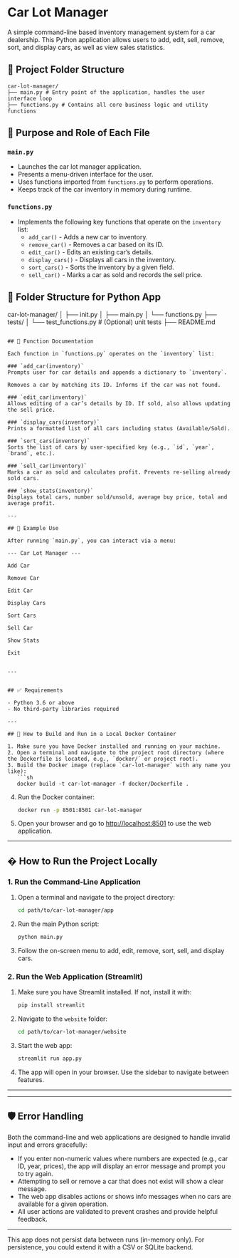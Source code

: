 # Car Lot Manager

A simple command-line based inventory management system for a car dealership. This Python application allows users to add, edit, sell, remove, sort, and display cars, as well as view sales statistics.

## 📁 Project Folder Structure
```
car-lot-manager/
├── main.py # Entry point of the application, handles the user interface loop
├── functions.py # Contains all core business logic and utility functions
```
## 📌 Purpose and Role of Each File

### `main.py`

- Launches the car lot manager application.
- Presents a menu-driven interface for the user.
- Uses functions imported from `functions.py` to perform operations.
- Keeps track of the car inventory in memory during runtime.

### `functions.py`

- Implements the following key functions that operate on the `inventory` list:
  - `add_car()` - Adds a new car to inventory.
  - `remove_car()` - Removes a car based on its ID.
  - `edit_car()` - Edits an existing car’s details.
  - `display_cars()` - Displays all cars in the inventory.
  - `sort_cars()` - Sorts the inventory by a given field.
  - `sell_car()` - Marks a car as sold and records the sell price.

## 🧠 Folder Structure for Python App

car-lot-manager/
│ ├── init.py
│ ├── main.py
│ └── functions.py
├── tests/
│ └── test_functions.py # (Optional) unit tests
├── README.md
```

## 🧾 Function Documentation

Each function in `functions.py` operates on the `inventory` list:

### `add_car(inventory)`
Prompts user for car details and appends a dictionary to `inventory`.

Removes a car by matching its ID. Informs if the car was not found.

### `edit_car(inventory)`
Allows editing of a car’s details by ID. If sold, also allows updating the sell price.

### `display_cars(inventory)`
Prints a formatted list of all cars including status (Available/Sold).

### `sort_cars(inventory)`
Sorts the list of cars by user-specified key (e.g., `id`, `year`, `brand`, etc.).

### `sell_car(inventory)`
Marks a car as sold and calculates profit. Prevents re-selling already sold cars.

### `show_stats(inventory)`
Displays total cars, number sold/unsold, average buy price, total and average profit.

---

## 🧪 Example Use

After running `main.py`, you can interact via a menu:

--- Car Lot Manager ---

Add Car

Remove Car

Edit Car

Display Cars

Sort Cars

Sell Car

Show Stats

Exit


---


## ✅ Requirements

- Python 3.6 or above
- No third-party libraries required

---

## 🐳 How to Build and Run in a Local Docker Container

1. Make sure you have Docker installed and running on your machine.
2. Open a terminal and navigate to the project root directory (where the Dockerfile is located, e.g., `docker/` or project root).
3. Build the Docker image (replace `car-lot-manager` with any name you like):
   ```sh
   docker build -t car-lot-manager -f docker/Dockerfile .
   ```
4. Run the Docker container:
   ```sh
   docker run -p 8501:8501 car-lot-manager
   ```
5. Open your browser and go to [http://localhost:8501](http://localhost:8501) to use the web application.

---


## � How to Run the Project Locally

### 1. Run the Command-Line Application

1. Open a terminal and navigate to the project directory:
   ```sh
   cd path/to/car-lot-manager/app
   ```
2. Run the main Python script:
   ```sh
   python main.py
   ```
3. Follow the on-screen menu to add, edit, remove, sort, sell, and display cars.

### 2. Run the Web Application (Streamlit)

1. Make sure you have Streamlit installed. If not, install it with:
   ```sh
   pip install streamlit
   ```
2. Navigate to the `website` folder:
   ```sh
   cd path/to/car-lot-manager/website
   ```
3. Start the web app:
   ```sh
   streamlit run app.py
   ```
4. The app will open in your browser. Use the sidebar to navigate between features.

---


---

## 🛡️ Error Handling

Both the command-line and web applications are designed to handle invalid input and errors gracefully:

- If you enter non-numeric values where numbers are expected (e.g., car ID, year, prices), the app will display an error message and prompt you to try again.
- Attempting to sell or remove a car that does not exist will show a clear message.
- The web app disables actions or shows info messages when no cars are available for a given operation.
- All user actions are validated to prevent crashes and provide helpful feedback.

---

This app does not persist data between runs (in-memory only). For persistence, you could extend it with a CSV or SQLite backend.

